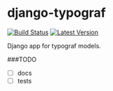 # django-typograf
[![Build Status](https://travis-ci.org/Samael500/django-typograf.svg)](https://travis-ci.org/Samael500/django-typograf)
[![Latest Version](https://img.shields.io/pypi/v/django-typograf.svg)](https://pypi.python.org/pypi/django-typograf/)

Django app for typograf models.

###TODO
- [ ] docs
- [ ] tests
